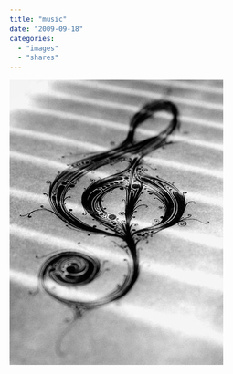 ```yaml
---
title: "music"
date: "2009-09-18"
categories:
  - "images"
  - "shares"
---
```


![](tumblr_kpzr5heSwP1qztsrto1_400.jpg "[organicgroov](http://organicgroov.tumblr.com/post/191258690/ylizabeth-carlosia-music-washes-away-from-the)")
